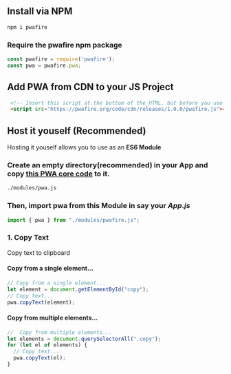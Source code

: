 ## Install via NPM

```bash
npm i pwafire
```

### Require the pwafire npm package

```js
const pwafire = require('pwafire');
const pwa = pwafire.pwa;
```

## Add PWA from CDN to your JS Project

```html
 <!-- Insert this script at the bottom of the HTML, but before you use any PWA Capability -->
 <script src="https://pwafire.org/code/cdn/releases/1.0.0/pwafire.js"></script>
```

## Host it youself (Recommended)

Hosting it youself allows you to use as an **ES6 Module**

### Create an empty directory(recommended) in your App and copy [this PWA core code](https://github.com/pwafire/pwafire/blob/master/package/src/index.js) to it.

```bash
./modules/pwa.js
```

### Then, import **pwa** from this Module in say your ***App.js***

```js
import { pwa } from "./modules/pwafire.js";
```

### 1. Copy Text
Copy text to clipboard

#### Copy from a single element...

```js
// Copy from a single element...
let element = document.getElementById("copy");
// Copy text...
pwa.copyText(element);
```
#### Copy from multiple elements...

```js
//  Copy from multiple elements...
let elements = document.querySelectorAll(".copy");
for (let el of elements) {
  // Copy text...
  pwa.copyText(el);
}
```